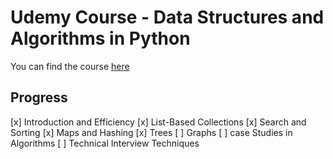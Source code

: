 # Udemy Course - Data Structures and Algorithms in Python

You can find the course [here](https://classroom.udacity.com/courses/ud513)

## Progress

[x] Introduction and Efficiency
[x] List-Based Collections
[x] Search and Sorting
[x] Maps and Hashing
[x] Trees
[ ] Graphs
[ ] case Studies in Algorithms
[ ] Technical Interview Techniques
